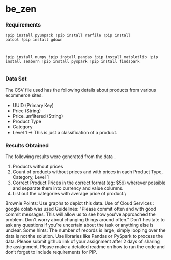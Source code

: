 # be_zen

### Requirements
<code><pre>!pip install pyunpack
!pip install rarfile
!pip install patool
!pip install gdown

!pip install numpy
!pip install pandas
!pip install matplotlib
!pip install seaborn
!pip install pyspark
!pip install findspark
</code></pre>
### Data Set
The CSV file used has the following details about products from various ecommerce sites.
* UUID (Primary Key)
* Price (String)
* Price_unfiltered (String)
* Product Type
* Category
* Level 1 -> This is just a classification of a product.

### Results Obtained
The following results were generated from the data .
1. Products without prices
2. Count of products without prices and with prices in each Product Type, Category, Level 1
3. Correct Product Prices in the correct format (eg: $56) wherever possible and separate them into currency and value columns.
4. List out the categories with average price of product.\

Brownie Points:  Use graphs to depict this data. 
Use of Cloud Services : google colab was used
Guidelines:
"Please commit often and with good commit messages. This will allow us to see how you've approached the problem. Don't worry about changing things around often."
Don’t hesitate to ask any questions if you’re uncertain about the task or anything else is unclear.
Some hints: The number of records is large, simply looping over the data is not the solution. Use libraries like Pandas or PySpark to process the data.
Please submit github link of your assignment after 2 days of sharing the assignment.
Please make a detailed readme on how to run the code and don’t forget to include requirements for PIP.
